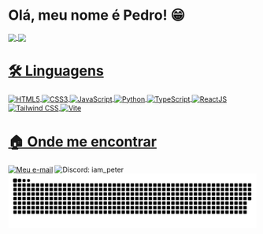 <h1>Olá, meu nome é Pedro! 😁</h1>
<div>
  <a href="https://github.com/P3terHenry" target="_blank">
  <img align="center" height="216rm" src="https://github-readme-stats.vercel.app/api?username=P3terHenry&show_icons=true&theme=dark&custom_title=Status%20do%20Github%20do%20Pedro&text_bold=true&locale=pt-br&include_all_commits=true"/>
  <img align="center" height="216rm" src="https://github-readme-stats.vercel.app/api/top-langs/?username=P3terHenry&theme=dark&locale=pt-br&border_color=ffffff&text_bold=true"/>
<!--   <img align="center" height="330rm" src="https://github-readme-streak-stats.herokuapp.com/?user=P3terHenry&theme=dark&border_radius=10&locale=pt_BR&mode=weekly"/> -->
</div>
<h1>🛠️ Linguagens</h1>
<div style="display: inline_block">
  <img align="center" alt="HTML5" src="https://img.shields.io/badge/HTML5-E34F26?style=for-the-badge&logo=html5&logoColor=white"/>
  <img align="center" alt="CSS3" src="https://img.shields.io/badge/CSS3-1572B6?style=for-the-badge&logo=css3&logoColor=white"/>
  <img align="center" alt="JavaScript" src="https://img.shields.io/badge/JavaScript-F7DF1E?style=for-the-badge&logo=javascript&logoColor=black"/>
  <img align="center" alt="Python" src="https://img.shields.io/badge/Python-007ACC?style=for-the-badge&logo=python&logoColor=white"/>
  <img align="center" alt="TypeScript" src="https://img.shields.io/badge/TypeScript-007ACC?style=for-the-badge&logo=typescript&logoColor=white"/>
  <img align="center" alt="ReactJS" src="https://img.shields.io/badge/React-20232A?style=for-the-badge&logo=react&logoColor=61DAFB"/>
  <img align="center" alt="Tailwind CSS" src="https://img.shields.io/badge/Tailwind_CSS-38B2AC?style=for-the-badge&logo=tailwind-css&logoColor=white"/>
  <img align="center" alt="Vite" src="https://img.shields.io/badge/Vite-B73BFE?style=for-the-badge&logo=vite&logoColor=FFD62E"/>
</div>
<h1>🏠 Onde me encontrar</h1>
<div style="display: inline_block">
  <a href="mailto:contact@pedroantonieti.dev"><img align="center" alt="Meu e-mail" src="https://raw.githubusercontent.com/anaselgarhy/cool-badges/master/svg/social/email_me.svg"/></a>
  <img align="center" alt="Discord: iam_peter" src="https://raw.githubusercontent.com/anaselgarhy/cool-badges/master/svg/social/discord.svg"/>
</div>

<picture>
  <source media="(prefers-color-scheme: dark)" srcset="https://raw.githubusercontent.com/p3terhenry/p3terhenry/output/github-contribution-grid-snake-dark.svg">
  <source media="(prefers-color-scheme: light)" srcset="https://raw.githubusercontent.com/p3terhenry/p3terhenry/output/github-contribution-grid-snake.svg">
  <img alt="github contribution grid snake animation" src="https://raw.githubusercontent.com/p3terhenry/p3terhenry/output/github-contribution-grid-snake.svg">
</picture>
